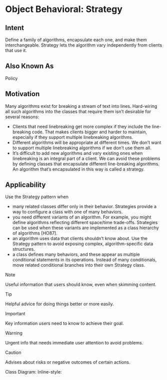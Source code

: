 # Object Behavioral: Strategy

## Intent 
Define a family of algorithms, encapsulate each one, and make them interchangeable. 
Strategy lets the algorithm vary independently from clients that use it. 

## Also Known As 
Policy 

## Motivation 
Many algorithms exist for breaking a stream of text into lines. 
Hard-wiring all such algorithms into the classes that require them isn’t desirable for several reasons: 
* Clients that need linebreaking get more complex if they include the line-breaking code. That makes clients bigger and harder to maintain, 
especially if they support multiple linebreaking algorithms. 
* Different algorithms will be appropriate at different times. We don’t want to support multiple linebreaking algorithms if we don’t use them all. 
* It’s difficult to add new algorithms and vary existing ones when linebreaking is an integral part of a client. 
We can avoid these problems by defining classes that encapsulate different line-breaking algorithms. 
An algorithm that’s encapsulated in this way is called a strategy.

## Applicability 
Use the Strategy pattern when 
* many related classes differ only in their behavior. Strategies provide a way to configure a class with one of many behaviors. 
* you need different variants of an algorithm. For example, you might define algorithms reflecting different space/time trade-offs. 
Strategies can be used when these variants are implemented as a class hierarchy of algorithms [HO87]. 
* an algorithm uses data that clients shouldn’t know about. Use the Strategy pattern to avoid exposing complex, algorithm-specific data structures. 
* a class defines many behaviors, and these appear as multiple conditional statements in its operations. Instead of many conditionals, move related conditional 
branches into their own Strategy class. 


> [!NOTE]
> Useful information that users should know, even when skimming content.

> [!TIP]
> Helpful advice for doing things better or more easily.

> [!IMPORTANT]
> Key information users need to know to achieve their goal.

> [!WARNING]
> Urgent info that needs immediate user attention to avoid problems.

> [!CAUTION]
> Advises about risks or negative outcomes of certain actions.


Class Diagram:
Inline-style:
